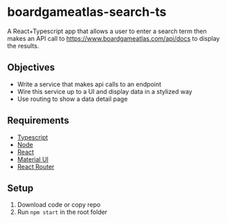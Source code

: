 # boardgameatlas-search-ts
A React+Typescript app that allows a user to enter a search term then makes an API call to https://www.boardgameatlas.com/api/docs to display the results.

## Objectives

- Write a service that makes api calls to an endpoint
- Wire this service up to a UI and display data in a stylized way
- Use routing to show a data detail page

## Requirements

- [Typescript](https://www.typescriptlang.org/)
- [Node](https://nodejs.org/en/)
- [React](https://reactjs.org/)
- [Material UI](https://mui.com/)
- [React Router](https://reactrouter.com/)

## Setup

1. Download code or copy repo
2. Run `npm start` in the root folder
